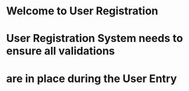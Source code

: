 # Welcome to User Registration
# User Registration System needs to ensure all validations
# are in place during the User Entry
